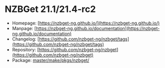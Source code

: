 # NZBGet 21.1/21.4-rc2
 - Homepage: [https://nzbget-ng.github.io/](https://nzbget-ng.github.io/)
 - Manpage: [https://nzbget-ng.github.io/documentation](https://nzbget-ng.github.io/documentation)
 - Changelog: [https://github.com/nzbget-ng/nzbget/tags](https://github.com/nzbget-ng/nzbget/tags)
 - Repository: [https://github.com/nzbget-ng/nzbget](https://github.com/nzbget-ng/nzbget)
 - Package: [master/make/pkgs/nzbget/](https://github.com/Freetz-NG/freetz-ng/tree/master/make/pkgs/nzbget/)

